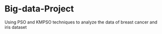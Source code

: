 # Big-data-Project
Using PSO and KMPSO techniques to analyze the data of breast cancer and iris dataset
